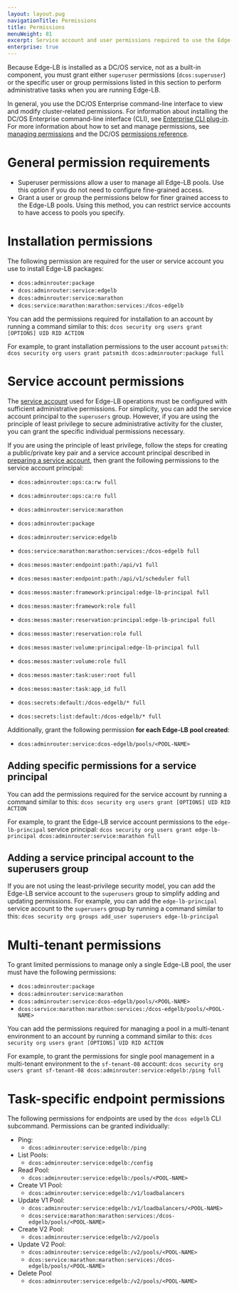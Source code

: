```yaml
---
layout: layout.pug
navigationTitle: Permissions
title: Permissions
menuWeight: 81
excerpt: Service account and user permissions required to use the Edge-LB package
enterprise: true
---
```


Because Edge-LB is installed as a DC/OS service, not as a built-in component, you must grant either `superuser` permissions (`dcos:superuser`) or the specific user or group permissions listed in this section to perform administrative tasks when you are running Edge-LB.

In general, you use the DC/OS Enterprise command-line interface to view and modify cluster-related permissions. For information about installing the DC/OS Enterprise command-line interface (CLI), see [Enterprise CLI plug-in](/latest/cli/plugins/#enterprise-cli-plugin). For more information about how to set and manage permissions, see [managing permissions](/latest/security/ent/perms-management/) and the DC/OS [permissions reference](/latest/security/ent/perms-management/).

# General permission requirements

- Superuser permissions allow a user to manage all Edge-LB pools. Use this option if you do not need to configure fine-grained access.
- Grant a user or group the permissions below for finer grained access to the Edge-LB pools. Using this method, you can restrict service accounts to have access to pools you specify.

# Installation permissions

The following permission are required for the user or service account you use to install Edge-LB packages:

- `dcos:adminrouter:package`
- `dcos:adminrouter:service:edgelb`
- `dcos:adminrouter:service:marathon`
- `dcos:service:marathon:marathon:services:/dcos-edgelb`

You can add the permissions required for installation to an account by running a command similar to this:
`dcos security org users grant [OPTIONS] UID RID ACTION`

For example, to grant installation permissions to the user account `patsmith`:
`dcos security org users grant patsmith dcos:adminrouter:package full`

# Service account permissions

The [service account](/services/edge-lb/1.2/installing/#create-a-service-account/) used for Edge-LB operations must be configured with sufficient administrative permissions. For simplicity, you can add the service account principal to the `superusers` group. However, if you are using the principle of least privilege to secure administrative activity for the cluster, you can grant the specific individual permissions necessary. 

If you are using the principle of least privilege, follow the steps for creating a public/private key pair and a service account principal described in [preparing a service account](/services/edge-lb/how-to-tasks/installing), then grant the following permissions to the service account principal:

- `dcos:adminrouter:ops:ca:rw full`
- `dcos:adminrouter:ops:ca:ro full`
- `dcos:adminrouter:service:marathon`
- `dcos:adminrouter:package`
- `dcos:adminrouter:service:edgelb`
- `dcos:service:marathon:marathon:services:/dcos-edgelb full`
- `dcos:mesos:master:endpoint:path:/api/v1 full`
- `dcos:mesos:master:endpoint:path:/api/v1/scheduler full`
- `dcos:mesos:master:framework:principal:edge-lb-principal full`
- `dcos:mesos:master:framework:role full`
- `dcos:mesos:master:reservation:principal:edge-lb-principal full`
- `dcos:mesos:master:reservation:role full`
- `dcos:mesos:master:volume:principal:edge-lb-principal full`
- `dcos:mesos:master:volume:role full`
- `dcos:mesos:master:task:user:root full`
- `dcos:mesos:master:task:app_id full`

- `dcos:secrets:default:/dcos-edgelb/* full`
- `dcos:secrets:list:default:/dcos-edgelb/* full`

Additionally, grant the following permission **for each Edge-LB pool created**:

- `dcos:adminrouter:service:dcos-edgelb/pools/<POOL-NAME>`

## Adding specific permissions for a service principal
You can add the permissions required for the service account by running a command similar to this:
`dcos security org users grant [OPTIONS] UID RID ACTION`

For example, to grant the Edge-LB service account permissions to the `edge-lb-principal` service principal:
`dcos security org users grant edge-lb-principal dcos:adminrouter:service:marathon full`

## Adding a service principal account to the superusers group
If you are not using the least-privilege security model, you can add the Edge-LB service account to the `superusers` group to simplify adding and updating permissions. For example, you can аdd the `edge-lb-principal` service account to the `superusers` group by running a command similar to this:
`dcos security org groups add_user superusers edge-lb-principal`

# Multi-tenant permissions

To grant limited permissions to manage only a single Edge-LB pool, the user must have the following permissions:

- `dcos:adminrouter:package`
- `dcos:adminrouter:service:marathon`
- `dcos:adminrouter:service:dcos-edgelb/pools/<POOL-NAME>`
- `dcos:service:marathon:marathon:services:/dcos-edgelb/pools/<POOL-NAME>`

You can add the permissions required for managing a pool in a multi-tenant environment to an account by running a command similar to this:
`dcos security org users grant [OPTIONS] UID RID ACTION`

For example, to grant the permissions for single pool management in a multi-tenant environment to the `sf-tenant-08` account:
`dcos security org users grant sf-tenant-08 dcos:adminrouter:service:edgelb:/ping full`

# Task-specific endpoint permissions
The following permissions for endpoints are used by the `dcos edgelb` CLI subcommand. Permissions can be granted individually:

- Ping:
    - `dcos:adminrouter:service:edgelb:/ping`
- List Pools:
    - `dcos:adminrouter:service:edgelb:/config`
- Read Pool:
    - `dcos:adminrouter:service:edgelb:/pools/<POOL-NAME>`
- Create V1 Pool:
    - `dcos:adminrouter:service:edgelb:/v1/loadbalancers`
- Update V1 Pool:
    - `dcos:adminrouter:service:edgelb:/v1/loadbalancers/<POOL-NAME>`
    - `dcos:service:marathon:marathon:services:/dcos-edgelb/pools/<POOL-NAME>`
- Create V2 Pool:
    - `dcos:adminrouter:service:edgelb:/v2/pools`
- Update V2 Pool:
    - `dcos:adminrouter:service:edgelb:/v2/pools/<POOL-NAME>`
    - `dcos:service:marathon:marathon:services:/dcos-edgelb/pools/<POOL-NAME>`
- Delete Pool
    - `dcos:adminrouter:service:edgelb:/v2/pools/<POOL-NAME>`
